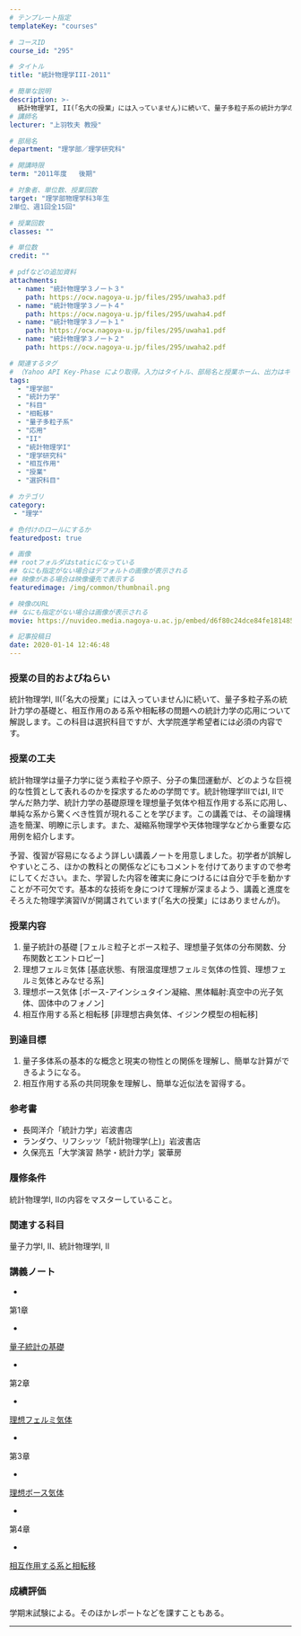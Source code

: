 ```yaml
---
# テンプレート指定
templateKey: "courses"

# コースID
course_id: "295"

# タイトル
title: "統計物理学III-2011"

# 簡単な説明
description: >-
  統計物理学I, II(「名大の授業」には入っていません)に続いて、量子多粒子系の統計力学の基礎と、相互作用のある系や相転移の問題への統計力学の応用について解説します。この科目は選択科目ですが、大学院進学希望者には必須の内容です。 ....
# 講師名
lecturer: "上羽牧夫 教授"

# 部局名
department: "理学部／理学研究科"

# 開講時限
term: "2011年度	後期"

# 対象者、単位数、授業回数
target: "理学部物理学科3年生
2単位、週1回全15回"

# 授業回数
classes: ""

# 単位数
credit: ""

# pdfなどの追加資料
attachments:
  - name: "統計物理学３ノート３" 
    path: https://ocw.nagoya-u.jp/files/295/uwaha3.pdf
  - name: "統計物理学３ノート４" 
    path: https://ocw.nagoya-u.jp/files/295/uwaha4.pdf
  - name: "統計物理学３ノート１" 
    path: https://ocw.nagoya-u.jp/files/295/uwaha1.pdf
  - name: "統計物理学３ノート２" 
    path: https://ocw.nagoya-u.jp/files/295/uwaha2.pdf

# 関連するタグ
# （Yahoo API Key-Phase により取得。入力はタイトル、部局名と授業ホーム、出力はキーフレーズ（tags））
tags:
  - "理学部"
  - "統計力学"
  - "科目"
  - "相転移"
  - "量子多粒子系"
  - "応用"
  - "II"
  - "統計物理学I"
  - "理学研究科"
  - "相互作用"
  - "授業"
  - "選択科目"

# カテゴリ
category:
 - "理学"

# 色付けのロールにするか
featuredpost: true

# 画像
## rootフォルダはstaticになっている
## なにも指定がない場合はデフォルトの画像が表示される
## 映像がある場合は映像優先で表示する
featuredimage: /img/common/thumbnail.png

# 映像のURL
## なにも指定がない場合は画像が表示される
movie: https://nuvideo.media.nagoya-u.ac.jp/embed/d6f80c24dce84fe181485b79f357067e0610a0a2

# 記事投稿日
date: 2020-01-14 12:46:48
---
```


### 授業の目的およびねらい

統計物理学I, II(「名大の授業」には入っていません)に続いて、量子多粒子系の統計力学の基礎と、相互作用のある系や相転移の問題への統計力学の応用について解説します。この科目は選択科目ですが、大学院進学希望者には必須の内容です。


### 授業の工夫

統計物理学は量子力学に従う素粒子や原子、分子の集団運動が、どのような巨視的な性質として表れるのかを探求するための学問です。統計物理学IIIではI, IIで学んだ熱力学、統計力学の基礎原理を理想量子気体や相互作用する系に応用し、単純な系から驚くべき性質が現れることを学びます。この講義では、その論理構造を簡潔、明瞭に示します。また、凝縮系物理学や天体物理学などから重要な応用例を紹介します。

予習、復習が容易になるよう詳しい講義ノートを用意しました。初学者が誤解しやすいところ、ほかの教科との関係などにもコメントを付けてありますので参考にしてください。また、学習した内容を確実に身につけるには自分で手を動かすことが不可欠です。基本的な技術を身につけて理解が深まるよう、講義と進度をそろえた物理学演習IVが開講されています(「名大の授業」にはありませんが)。





### 授業内容

1. 量子統計の基礎
[フェルミ粒子とボース粒子、理想量子気体の分布関数、分布関数とエントロピー]
2. 理想フェルミ気体
[基底状態、有限温度理想フェルミ気体の性質、理想フェルミ気体とみなせる系]
3. 理想ボース気体
[ボース-アインシュタイン凝縮、黒体輻射:真空中の光子気体、固体中のフォノン]
4. 相互作用する系と相転移
[非理想古典気体、イジンク模型の相転移]

### 到達目標

1. 量子多体系の基本的な概念と現実の物性との関係を理解し、簡単な計算ができるようになる。
2. 相互作用する系の共同現象を理解し、簡単な近似法を習得する。

### 参考書

* 長岡洋介「統計力学」岩波書店
* ランダウ、リフシッツ「統計物理学(上)」岩波書店
* 久保亮五「大学演習 熱学・統計力学」裳華房

### 履修条件

統計物理学I, IIの内容をマスターしていること。

### 関連する科目

量子力学I, II、統計物理学I, II





### 講義ノート


-
第1章


-
[量子統計の基礎](https://ocw.nagoya-u.jp/files/295/uwaha1.pdf) 



-
第2章


-
[理想フェルミ気体](https://ocw.nagoya-u.jp/files/295/uwaha2.pdf) 



-
第3章


-
[理想ボース気体](https://ocw.nagoya-u.jp/files/295/uwaha3.pdf) 



-
第4章


-
[相互作用する系と相転移](https://ocw.nagoya-u.jp/files/295/uwaha4.pdf) 








### 成績評価

学期末試験による。そのほかレポートなどを課すこともある。



-----